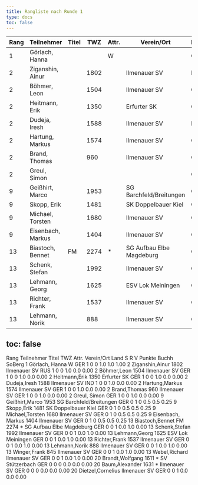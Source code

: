 ```yaml
---
title: Rangliste nach Runde 1
type: docs
toc: false
---
```


| Rang | Teilnehmer       | Titel | TWZ  | Attr. | Verein/Ort                  | Land | S | R | V | Punkte | Buchh | SoBerg |
|------|------------------|-------|------|-------|-----------------------------|------|---|---|---|--------|-------|--------|
| 1    | Görlach, Hanna   |       |      | W     |                             | GER  | 1 | 0 | 0 | 1.0    | 1.0   | 1.00   |
| 2    | Ziganshin, Ainur |       | 1802 |       | Ilmenauer SV                | RUS  | 1 | 0 | 0 | 1.0    | 0.0   | 0.00   |
| 2    | Böhmer, Leon     |       | 1504 |       | Ilmenauer SV                | GER  | 1 | 0 | 0 | 1.0    | 0.0   | 0.00   |
| 2    | Heitmann, Erik   |       | 1350 |       | Erfurter SK                 | GER  | 1 | 0 | 0 | 1.0    | 0.0   | 0.00   |
| 2    | Dudeja, Iresh    |       | 1588 |       | Ilmenauer SV                | IND  | 1 | 0 | 0 | 1.0    | 0.0   | 0.00   |
| 2    | Hartung, Markus  |       | 1574 |       | Ilmenauer SV                | GER  | 1 | 0 | 0 | 1.0    | 0.0   | 0.00   |
| 2    | Brand, Thomas    |       | 960  |       | Ilmenauer SV                | GER  | 1 | 0 | 0 | 1.0    | 0.0   | 0.00   |
| 2    | Greul, Simon     |       |      |       |                             | GER  | 1 | 0 | 0 | 1.0    | 0.0   | 0.00   |
| 9    | Geißhirt, Marco  |       | 1953 |       | SG Barchfeld/Breitungen     | GER  | 0 | 1 | 0 | 0.5    | 0.5   | 0.25   |
| 9    | Skopp, Erik      |       | 1481 |       | SK Doppelbauer Kiel         | GER  | 0 | 1 | 0 | 0.5    | 0.5   | 0.25   |
| 9    | Michael, Torsten |       | 1680 |       | Ilmenauer SV                | GER  | 0 | 1 | 0 | 0.5    | 0.5   | 0.25   |
| 9    | Eisenbach, Markus|       | 1404 |       | Ilmenauer SV                | GER  | 0 | 1 | 0 | 0.5    | 0.5   | 0.25   |
| 13   | Biastoch, Bennet | FM    | 2274 | *     | SG Aufbau Elbe Magdeburg    | GER  | 0 | 0 | 1 | 0.0    | 1.0   | 0.00   |
| 13   | Schenk, Stefan   |       | 1992 |       | Ilmenauer SV                | GER  | 0 | 0 | 1 | 0.0    | 1.0   | 0.00   |
| 13   | Lehmann, Georg   |       | 1625 |       | ESV Lok Meiningen           | GER  | 0 | 0 | 1 | 0.0    | 1.0   | 0.00   |
| 13   | Richter, Frank   |       | 1537 |       | Ilmenauer SV                | GER  | 0 | 0 | 1 | 0.0    | 1.0   | 0.00   |
| 13   | Lehmann, Norik   |       | 888  |       | Ilmenauer SV                | GER  | 0 | 0 | 1 | 0.0    | 1.0   | 0.00   |
toc: false
---


Rang	Teilnehmer	Titel	TWZ	Attr.	Verein/Ort	Land	S	R	V	Punkte	Buchh	SoBerg
1	Görlach, Hanna			W		GER	1	0	0	1.0	1.0	1.00
2	Ziganshin,Ainur		1802	 	Ilmenauer SV	RUS	1	0	0	1.0	0.0	0.00
2	Böhmer,Leon		1504	 	Ilmenauer SV	GER	1	0	0	1.0	0.0	0.00
2	Heitmann,Erik		1350	 	Erfurter SK	GER	1	0	0	1.0	0.0	0.00
2	Dudeja,Iresh		1588	 	Ilmenauer SV	IND	1	0	0	1.0	0.0	0.00
2	Hartung,Markus		1574	 	Ilmenauer SV	GER	1	0	0	1.0	0.0	0.00
2	Brand,Thomas		960	 	Ilmenauer SV	GER	1	0	0	1.0	0.0	0.00
2	Greul, Simon			 		GER	1	0	0	1.0	0.0	0.00
9	Geißhirt,Marco		1953	 	SG Barchfeld/Breitungen	GER	0	1	0	0.5	0.5	0.25
9	Skopp,Erik		1481	 	SK Doppelbauer Kiel	GER	0	1	0	0.5	0.5	0.25
9	Michael,Torsten		1680	 	Ilmenauer SV	GER	0	1	0	0.5	0.5	0.25
9	Eisenbach, Markus		1404	 	Ilmenauer SV	GER	0	1	0	0.5	0.5	0.25
13	Biastoch,Bennet	FM	2274	*	SG Aufbau Elbe Magdeburg	GER	0	0	1	0.0	1.0	0.00
13	Schenk,Stefan		1992	 	Ilmenauer SV	GER	0	0	1	0.0	1.0	0.00
13	Lehmann,Georg		1625	 	ESV Lok Meiningen	GER	0	0	1	0.0	1.0	0.00
13	Richter,Frank		1537	 	Ilmenauer SV	GER	0	0	1	0.0	1.0	0.00
13	Lehmann,Norik		888	 	Ilmenauer SV	GER	0	0	1	0.0	1.0	0.00
13	Winger,Frank		845	 	Ilmenauer SV	GER	0	0	1	0.0	1.0	0.00
13	Webel,Richard			 	Ilmenauer SV	GER	0	0	1	0.0	1.0	0.00
20	Brandt,Wolfgang		1611	*	SV Stützerbach	GER	0	0	0	0.0	0.0	0.00
20	Baum,Alexander		1631	*	Ilmenauer SV	GER	0	0	0	0.0	0.0	0.00
20	Dietzel,Cornelius			 	Ilmenauer SV	GER	0	0	1	0.0	0.0	0.00
